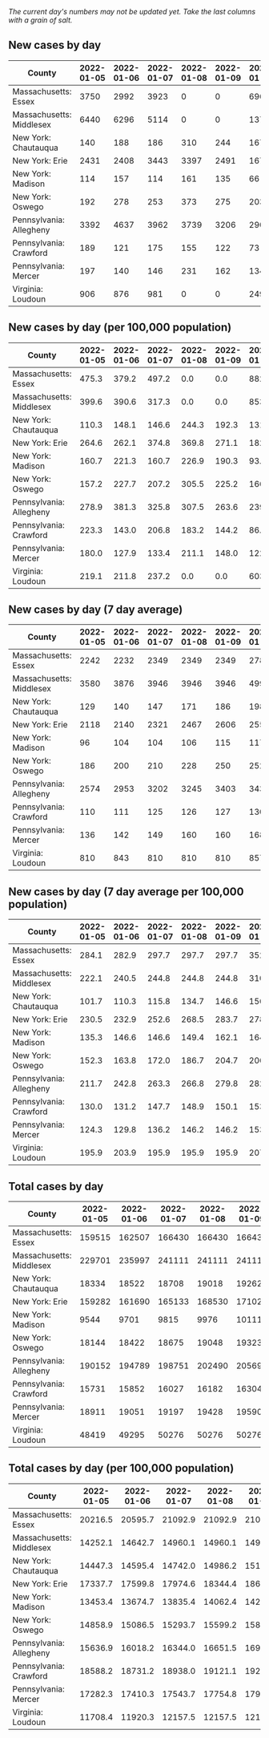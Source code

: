 _The current day's numbers may not be updated yet. Take the last columns with a grain of salt._
## New cases by day

| County | 2022-01-05 | 2022-01-06 | 2022-01-07 | 2022-01-08 | 2022-01-09 | 2022-01-10 | 2022-01-11 |
| --- | --- | --- | --- | --- | --- | --- | --- |
| Massachusetts: Essex | 3750 | 2992 | 3923 | 0 | 0 | 6962 |  |
| Massachusetts: Middlesex | 6440 | 6296 | 5114 | 0 | 0 | 13761 |  |
| New York: Chautauqua | 140 | 188 | 186 | 310 | 244 | 167 |  |
| New York: Erie | 2431 | 2408 | 3443 | 3397 | 2491 | 1672 |  |
| New York: Madison | 114 | 157 | 114 | 161 | 135 | 66 |  |
| New York: Oswego | 192 | 278 | 253 | 373 | 275 | 203 |  |
| Pennsylvania: Allegheny | 3392 | 4637 | 3962 | 3739 | 3206 | 2907 | 2022 |
| Pennsylvania: Crawford | 189 | 121 | 175 | 155 | 122 | 73 | 162 |
| Pennsylvania: Mercer | 197 | 140 | 146 | 231 | 162 | 134 | 141 |
| Virginia: Loudoun | 906 | 876 | 981 | 0 | 0 | 2496 | 913 |

## New cases by day (per 100,000 population)

| County | 2022-01-05 | 2022-01-06 | 2022-01-07 | 2022-01-08 | 2022-01-09 | 2022-01-10 | 2022-01-11 |
| --- | --- | --- | --- | --- | --- | --- | --- |
| Massachusetts: Essex | 475.3 | 379.2 | 497.2 | 0.0 | 0.0 | 882.3 |  |
| Massachusetts: Middlesex | 399.6 | 390.6 | 317.3 | 0.0 | 0.0 | 853.8 |  |
| New York: Chautauqua | 110.3 | 148.1 | 146.6 | 244.3 | 192.3 | 131.6 |  |
| New York: Erie | 264.6 | 262.1 | 374.8 | 369.8 | 271.1 | 182.0 |  |
| New York: Madison | 160.7 | 221.3 | 160.7 | 226.9 | 190.3 | 93.0 |  |
| New York: Oswego | 157.2 | 227.7 | 207.2 | 305.5 | 225.2 | 166.2 |  |
| Pennsylvania: Allegheny | 278.9 | 381.3 | 325.8 | 307.5 | 263.6 | 239.1 | 166.3 |
| Pennsylvania: Crawford | 223.3 | 143.0 | 206.8 | 183.2 | 144.2 | 86.3 | 191.4 |
| Pennsylvania: Mercer | 180.0 | 127.9 | 133.4 | 211.1 | 148.0 | 122.5 | 128.9 |
| Virginia: Loudoun | 219.1 | 211.8 | 237.2 | 0.0 | 0.0 | 603.6 | 220.8 |

## New cases by day (7 day average)

| County | 2022-01-05 | 2022-01-06 | 2022-01-07 | 2022-01-08 | 2022-01-09 | 2022-01-10 | 2022-01-11 |
| --- | --- | --- | --- | --- | --- | --- | --- |
| Massachusetts: Essex | 2242 | 2232 | 2349 | 2349 | 2349 | 2781 |  |
| Massachusetts: Middlesex | 3580 | 3876 | 3946 | 3946 | 3946 | 4999 |  |
| New York: Chautauqua | 129 | 140 | 147 | 171 | 186 | 198 |  |
| New York: Erie | 2118 | 2140 | 2321 | 2467 | 2606 | 2554 |  |
| New York: Madison | 96 | 104 | 104 | 106 | 115 | 117 |  |
| New York: Oswego | 186 | 200 | 210 | 228 | 250 | 252 |  |
| Pennsylvania: Allegheny | 2574 | 2953 | 3202 | 3245 | 3403 | 3433 | 3409 |
| Pennsylvania: Crawford | 110 | 111 | 125 | 126 | 127 | 130 | 142 |
| Pennsylvania: Mercer | 136 | 142 | 149 | 160 | 160 | 168 | 164 |
| Virginia: Loudoun | 810 | 843 | 810 | 810 | 810 | 857 | 882 |

## New cases by day (7 day average per 100,000 population)

| County | 2022-01-05 | 2022-01-06 | 2022-01-07 | 2022-01-08 | 2022-01-09 | 2022-01-10 | 2022-01-11 |
| --- | --- | --- | --- | --- | --- | --- | --- |
| Massachusetts: Essex | 284.1 | 282.9 | 297.7 | 297.7 | 297.7 | 352.5 |  |
| Massachusetts: Middlesex | 222.1 | 240.5 | 244.8 | 244.8 | 244.8 | 310.2 |  |
| New York: Chautauqua | 101.7 | 110.3 | 115.8 | 134.7 | 146.6 | 156.0 |  |
| New York: Erie | 230.5 | 232.9 | 252.6 | 268.5 | 283.7 | 278.0 |  |
| New York: Madison | 135.3 | 146.6 | 146.6 | 149.4 | 162.1 | 164.9 |  |
| New York: Oswego | 152.3 | 163.8 | 172.0 | 186.7 | 204.7 | 206.4 |  |
| Pennsylvania: Allegheny | 211.7 | 242.8 | 263.3 | 266.8 | 279.8 | 282.3 | 280.3 |
| Pennsylvania: Crawford | 130.0 | 131.2 | 147.7 | 148.9 | 150.1 | 153.6 | 167.8 |
| Pennsylvania: Mercer | 124.3 | 129.8 | 136.2 | 146.2 | 146.2 | 153.5 | 149.9 |
| Virginia: Loudoun | 195.9 | 203.9 | 195.9 | 195.9 | 195.9 | 207.2 | 213.3 |

## Total cases by day

| County | 2022-01-05 | 2022-01-06 | 2022-01-07 | 2022-01-08 | 2022-01-09 | 2022-01-10 | 2022-01-11 |
| --- | --- | --- | --- | --- | --- | --- | --- |
| Massachusetts: Essex | 159515 | 162507 | 166430 | 166430 | 166430 | 173392 |  |
| Massachusetts: Middlesex | 229701 | 235997 | 241111 | 241111 | 241111 | 254872 |  |
| New York: Chautauqua | 18334 | 18522 | 18708 | 19018 | 19262 | 19429 |  |
| New York: Erie | 159282 | 161690 | 165133 | 168530 | 171021 | 172693 |  |
| New York: Madison | 9544 | 9701 | 9815 | 9976 | 10111 | 10177 |  |
| New York: Oswego | 18144 | 18422 | 18675 | 19048 | 19323 | 19526 |  |
| Pennsylvania: Allegheny | 190152 | 194789 | 198751 | 202490 | 205696 | 208603 | 210625 |
| Pennsylvania: Crawford | 15731 | 15852 | 16027 | 16182 | 16304 | 16377 | 16539 |
| Pennsylvania: Mercer | 18911 | 19051 | 19197 | 19428 | 19590 | 19724 | 19865 |
| Virginia: Loudoun | 48419 | 49295 | 50276 | 50276 | 50276 | 52772 | 53685 |

## Total cases by day (per 100,000 population)

| County | 2022-01-05 | 2022-01-06 | 2022-01-07 | 2022-01-08 | 2022-01-09 | 2022-01-10 | 2022-01-11 |
| --- | --- | --- | --- | --- | --- | --- | --- |
| Massachusetts: Essex | 20216.5 | 20595.7 | 21092.9 | 21092.9 | 21092.9 | 21975.2 |  |
| Massachusetts: Middlesex | 14252.1 | 14642.7 | 14960.1 | 14960.1 | 14960.1 | 15813.9 |  |
| New York: Chautauqua | 14447.3 | 14595.4 | 14742.0 | 14986.2 | 15178.5 | 15310.1 |  |
| New York: Erie | 17337.7 | 17599.8 | 17974.6 | 18344.4 | 18615.5 | 18797.5 |  |
| New York: Madison | 13453.4 | 13674.7 | 13835.4 | 14062.4 | 14252.7 | 14345.7 |  |
| New York: Oswego | 14858.9 | 15086.5 | 15293.7 | 15599.2 | 15824.4 | 15990.6 |  |
| Pennsylvania: Allegheny | 15636.9 | 16018.2 | 16344.0 | 16651.5 | 16915.2 | 17154.2 | 17320.5 |
| Pennsylvania: Crawford | 18588.2 | 18731.2 | 18938.0 | 19121.1 | 19265.3 | 19351.5 | 19542.9 |
| Pennsylvania: Mercer | 17282.3 | 17410.3 | 17543.7 | 17754.8 | 17902.8 | 18025.3 | 18154.2 |
| Virginia: Loudoun | 11708.4 | 11920.3 | 12157.5 | 12157.5 | 12157.5 | 12761.1 | 12981.8 |
